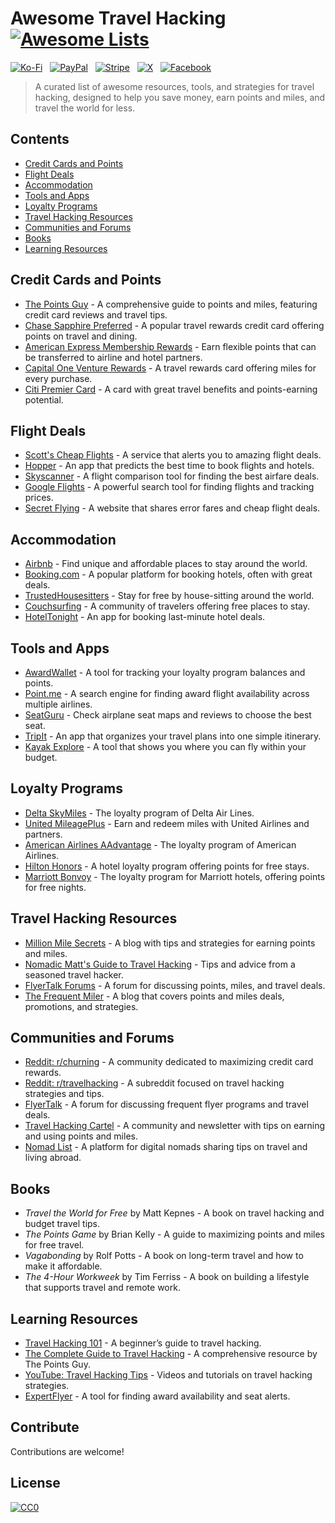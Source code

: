 # Awesome Travel Hacking [![Awesome Lists](https://srv-cdn.himpfen.io/badges/awesome-lists/awesomelists-flat.svg)](https://github.com/awesomelistsio/awesome)

[![Ko-Fi](https://srv-cdn.himpfen.io/badges/kofi/kofi-flat.svg)](https://ko-fi.com/awesomelists) &nbsp; [![PayPal](https://srv-cdn.himpfen.io/badges/paypal/paypal-flat.svg)](https://www.paypal.com/donate/?hosted_button_id=3LLKRXJU44EJJ) &nbsp; [![Stripe](https://srv-cdn.himpfen.io/badges/stripe/stripe-flat.svg)](https://tinyurl.com/e8ymxdw3) &nbsp; [![X](https://srv-cdn.himpfen.io/badges/twitter/twitter-flat.svg)](https://x.com/ListsAwesome) &nbsp; [![Facebook](https://srv-cdn.himpfen.io/badges/facebook-pages/facebook-pages-flat.svg)](https://www.facebook.com/awesomelists)

> A curated list of awesome resources, tools, and strategies for travel hacking, designed to help you save money, earn points and miles, and travel the world for less.

## Contents

- [Credit Cards and Points](#credit-cards-and-points)
- [Flight Deals](#flight-deals)
- [Accommodation](#accommodation)
- [Tools and Apps](#tools-and-apps)
- [Loyalty Programs](#loyalty-programs)
- [Travel Hacking Resources](#travel-hacking-resources)
- [Communities and Forums](#communities-and-forums)
- [Books](#books)
- [Learning Resources](#learning-resources)

## Credit Cards and Points

- [The Points Guy](https://thepointsguy.com/) - A comprehensive guide to points and miles, featuring credit card reviews and travel tips.
- [Chase Sapphire Preferred](https://creditcards.chase.com/travel-credit-cards/sapphire/preferred) - A popular travel rewards credit card offering points on travel and dining.
- [American Express Membership Rewards](https://www.americanexpress.com/) - Earn flexible points that can be transferred to airline and hotel partners.
- [Capital One Venture Rewards](https://www.capitalone.com/credit-cards/venture/) - A travel rewards card offering miles for every purchase.
- [Citi Premier Card](https://www.citi.com/credit-cards/citi-premier-credit-card) - A card with great travel benefits and points-earning potential.

## Flight Deals

- [Scott's Cheap Flights](https://www.scottscheapflights.com/) - A service that alerts you to amazing flight deals.
- [Hopper](https://www.hopper.com/) - An app that predicts the best time to book flights and hotels.
- [Skyscanner](https://www.skyscanner.com/) - A flight comparison tool for finding the best airfare deals.
- [Google Flights](https://www.google.com/flights) - A powerful search tool for finding flights and tracking prices.
- [Secret Flying](https://www.secretflying.com/) - A website that shares error fares and cheap flight deals.

## Accommodation

- [Airbnb](https://www.airbnb.com/) - Find unique and affordable places to stay around the world.
- [Booking.com](https://www.booking.com/) - A popular platform for booking hotels, often with great deals.
- [TrustedHousesitters](https://www.trustedhousesitters.com/) - Stay for free by house-sitting around the world.
- [Couchsurfing](https://www.couchsurfing.com/) - A community of travelers offering free places to stay.
- [HotelTonight](https://www.hoteltonight.com/) - An app for booking last-minute hotel deals.

## Tools and Apps

- [AwardWallet](https://awardwallet.com/) - A tool for tracking your loyalty program balances and points.
- [Point.me](https://www.point.me/) - A search engine for finding award flight availability across multiple airlines.
- [SeatGuru](https://www.seatguru.com/) - Check airplane seat maps and reviews to choose the best seat.
- [TripIt](https://www.tripit.com/) - An app that organizes your travel plans into one simple itinerary.
- [Kayak Explore](https://www.kayak.com/explore) - A tool that shows you where you can fly within your budget.

## Loyalty Programs

- [Delta SkyMiles](https://www.delta.com/skymiles) - The loyalty program of Delta Air Lines.
- [United MileagePlus](https://www.united.com/mileageplus/) - Earn and redeem miles with United Airlines and partners.
- [American Airlines AAdvantage](https://www.aa.com/aadvantage) - The loyalty program of American Airlines.
- [Hilton Honors](https://www.hilton.com/en/hilton-honors/) - A hotel loyalty program offering points for free stays.
- [Marriott Bonvoy](https://www.marriott.com/loyalty.mi) - The loyalty program for Marriott hotels, offering points for free nights.

## Travel Hacking Resources

- [Million Mile Secrets](https://millionmilesecrets.com/) - A blog with tips and strategies for earning points and miles.
- [Nomadic Matt's Guide to Travel Hacking](https://www.nomadicmatt.com/travel-tips/travel-hacking/) - Tips and advice from a seasoned travel hacker.
- [FlyerTalk Forums](https://www.flyertalk.com/) - A forum for discussing points, miles, and travel deals.
- [The Frequent Miler](https://frequentmiler.com/) - A blog that covers points and miles deals, promotions, and strategies.

## Communities and Forums

- [Reddit: r/churning](https://www.reddit.com/r/churning/) - A community dedicated to maximizing credit card rewards.
- [Reddit: r/travelhacking](https://www.reddit.com/r/travelhacking/) - A subreddit focused on travel hacking strategies and tips.
- [FlyerTalk](https://www.flyertalk.com/) - A forum for discussing frequent flyer programs and travel deals.
- [Travel Hacking Cartel](https://travelhacking.org/) - A community and newsletter with tips on earning and using points and miles.
- [Nomad List](https://nomadlist.com/) - A platform for digital nomads sharing tips on travel and living abroad.

## Books

- *Travel the World for Free* by Matt Kepnes - A book on travel hacking and budget travel tips.
- *The Points Game* by Brian Kelly - A guide to maximizing points and miles for free travel.
- *Vagabonding* by Rolf Potts - A book on long-term travel and how to make it affordable.
- *The 4-Hour Workweek* by Tim Ferriss - A book on building a lifestyle that supports travel and remote work.

## Learning Resources

- [Travel Hacking 101](https://www.travelhacking101.com/) - A beginner’s guide to travel hacking.
- [The Complete Guide to Travel Hacking](https://thepointsguy.com/guide/complete-guide-to-travel-hacking/) - A comprehensive resource by The Points Guy.
- [YouTube: Travel Hacking Tips](https://www.youtube.com/results?search_query=travel+hacking+tips) - Videos and tutorials on travel hacking strategies.
- [ExpertFlyer](https://www.expertflyer.com/) - A tool for finding award availability and seat alerts.

## Contribute

Contributions are welcome!

## License

[![CC0](https://mirrors.creativecommons.org/presskit/buttons/88x31/svg/by-sa.svg)](http://creativecommons.org/licenses/by-sa/4.0/)

